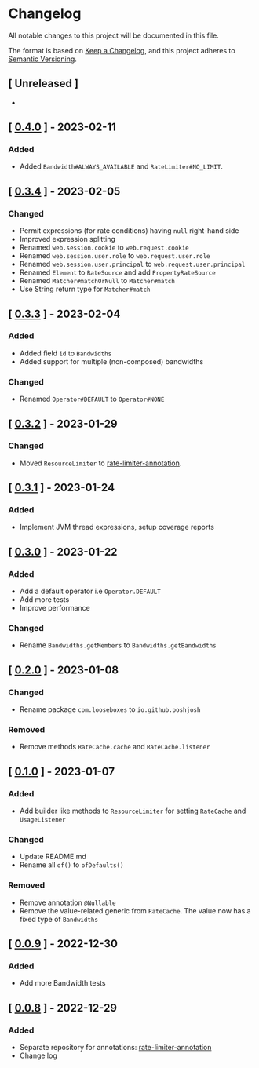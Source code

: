 # Changelog

All notable changes to this project will be documented in this file.

The format is based on [Keep a Changelog](https://keepachangelog.com/en/1.0.0/),
and this project adheres to [Semantic Versioning](https://semver.org/spec/v2.0.0.html).

## [ Unreleased ]

-

## [ [0.4.0](https://github.com/poshjosh/rate-limiter/tree/0.4.0) ] - 2023-02-11

### Added

- Added `Bandwidth#ALWAYS_AVAILABLE` and `RateLimiter#NO_LIMIT`.

## [ [0.3.4](https://github.com/poshjosh/rate-limiter/tree/0.3.4) ] - 2023-02-05

### Changed

- Permit expressions (for rate conditions) having `null` right-hand side
- Improved expression splitting
- Renamed `web.session.cookie` to `web.request.cookie`
- Renamed `web.session.user.role` to `web.request.user.role`
- Renamed `web.session.user.principal` to `web.request.user.principal`
- Renamed `Element` to `RateSource` and add `PropertyRateSource`
- Renamed `Matcher#matchOrNull` to `Matcher#match`
- Use String return type for `Matcher#match`

## [ [0.3.3](https://github.com/poshjosh/rate-limiter/tree/0.3.3) ] - 2023-02-04

### Added

- Added field `id` to `Bandwidths`
- Added support for multiple (non-composed) bandwidths

### Changed

- Renamed `Operator#DEFAULT` to `Operator#NONE`

## [ [0.3.2](https://github.com/poshjosh/rate-limiter/tree/0.3.2) ] - 2023-01-29

### Changed

- Moved `ResourceLimiter` to [rate-limiter-annotation](https://github.com/poshjosh/rate-limiter-annotation).

## [ [0.3.1](https://github.com/poshjosh/rate-limiter/tree/0.3.1) ] - 2023-01-24

### Added

- Implement JVM thread expressions, setup coverage reports

## [ [0.3.0](https://github.com/poshjosh/rate-limiter/tree/v0.3.0) ] - 2023-01-22

### Added

- Add a default operator i.e `Operator.DEFAULT`
- Add more tests
- Improve performance

### Changed

- Rename `Bandwidths.getMembers` to `Bandwidths.getBandwidths`

## [ [0.2.0](https://github.com/poshjosh/rate-limiter/tree/v0.2.0) ] - 2023-01-08

### Changed

- Rename package `com.looseboxes` to `io.github.poshjosh`

### Removed

- Remove methods `RateCache.cache` and `RateCache.listener`

## [ [0.1.0](https://github.com/poshjosh/rate-limiter/tree/v0.1.0) ] - 2023-01-07

### Added

- Add builder like methods to `ResourceLimiter` for setting `RateCache` and `UsageListener`

### Changed

- Update README.md
- Rename all `of()` to `ofDefaults()`

### Removed

- Remove annotation `@Nullable`
- Remove the value-related generic from `RateCache`. The value now has a fixed type of `Bandwidths`

## [ [0.0.9](https://github.com/poshjosh/rate-limiter/tree/v0.0.9) ] - 2022-12-30

### Added

- Add more Bandwidth tests

## [ [0.0.8](https://github.com/poshjosh/rate-limiter/tree/v0.0.8) ] - 2022-12-29

### Added

- Separate repository for annotations: [rate-limiter-annotation](https://github.com/poshjosh/rate-limiter-annotation)
- Change log
